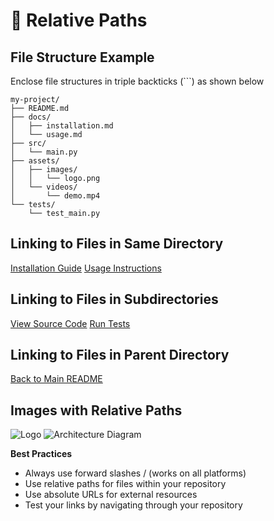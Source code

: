 # 📁 Relative Paths
## File Structure Example
Enclose file structures in triple backticks (```) as shown below
```
my-project/
├── README.md
├── docs/
│   ├── installation.md
│   └── usage.md
├── src/
│   └── main.py
├── assets/
│   ├── images/
│   │   └── logo.png
│   └── videos/
│       └── demo.mp4
└── tests/
    └── test_main.py
```


## Linking to Files in Same Directory
[Installation Guide](installation.md)
[Usage Instructions](usage.md)

## Linking to Files in Subdirectories
[View Source Code](src/main.py)
[Run Tests](tests/test_main.py)

## Linking to Files in Parent Directory
[Back to Main README](../README.md)

## Images with Relative Paths
![Logo](assets/images/logo.png)
![Architecture Diagram](docs/images/architecture.png)

**Best Practices**
 - Always use forward slashes / (works on all platforms)
 - Use relative paths for files within your repository
 - Use absolute URLs for external resources
 - Test your links by navigating through your repository